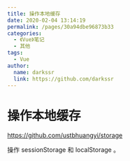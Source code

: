 ```yaml
---
title: 操作本地缓存
date: 2020-02-04 13:14:19
permalink: /pages/30a94dbe96873b33
categories:
  - 《Vue》笔记
  - 其他
tags:
  - Vue
author:
  name: darkssr
  link: https://github.com/darkssr
---
```

# 操作本地缓存

<https://github.com/ustbhuangyi/storage>

操作 sessionStorage 和 localStorage 。
